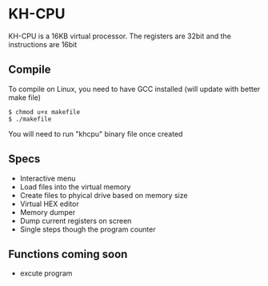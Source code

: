 KH-CPU
===

KH-CPU is a 16KB virtual processor. The registers are 32bit and the instructions are 16bit

## Compile

To compile on Linux, you need to have GCC installed (will update with better make file)

    $ chmod u+x makefile
    $ ./makefile

You will need to run "khcpu" binary file once created

## Specs

* Interactive menu
* Load files into the virtual memory
* Create files to phyical drive based on memory size
* Virtual HEX editor
* Memory dumper
* Dump current registers on screen
* Single steps though the program counter

## Functions coming soon

* excute program

